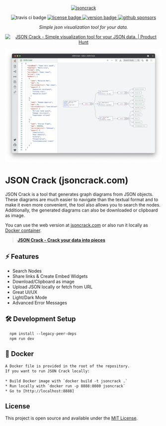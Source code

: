 <center>
  <a href="https://jsoncrack.com">
    <img width="1080" alt="jsoncrack" src="https://user-images.githubusercontent.com/47941171/182015412-f048058e-6e31-4cf6-bcfc-ab9ba3f6e005.png">
  </a>
</center>

<p>
    <p align="center">
        <img alt="travis ci badge" src="https://img.shields.io/travis/com/AykutSarac/jsoncrack.com/main?style=flat-square" />
      <a href="https://github.com/AykutSarac/jsoncrack.com/blob/main/LICENSE">
        <img alt="license badge" src="https://img.shields.io/github/license/AykutSarac/jsoncrack.com?style=flat-square" />
      </a>
      <a href="https://github.com/AykutSarac/jsoncrack.com/releases">
        <img alt="version badge" src="https://img.shields.io/github/package-json/v/AykutSarac/jsoncrack.com?color=brightgreen&style=flat-square" />
      </a>
      <a href="https://github.com/sponsors/AykutSarac">
        <img alt="github sponsors" src="https://img.shields.io/github/sponsors/AykutSarac?style=flat-square" />
      </a>
  </p>
  <p align="center">
    <i>Simple json visualization tool for your data.</i>
    <p align="center">
    <a href="https://www.producthunt.com/posts/json-visio?utm_source=badge-featured&utm_medium=badge&utm_souce=badge-json&#0045;visio" target="_blank"><img src="https://api.producthunt.com/widgets/embed-image/v1/featured.svg?post_id=332281&theme=light" alt="JSON&#0032;Crack - Simple&#0032;visualization&#0032;tool&#0032;for&#0032;your&#0032;JSON&#0032;data&#0046; | Product Hunt" style="width: 250px; height: 54px;" width="250" height="54" /></a>
    </p>
  </p>

  <p align="center">
      <img width="800" src="/public/jsoncrack-screenshot.webp" alt="preview 1" />
  </p>

# JSON Crack (jsoncrack.com)

JSON Crack is a tool that generates graph diagrams from JSON objects. These diagrams are much easier to navigate than the textual format and to make it even more convenient, the tool also allows you to search the nodes. Additionally, the generated diagrams can also be downloaded or clipboard as image.

You can use the web version at [jsoncrack.com](https://jsoncrack.com) or also run it locally as [Docker container](https://github.com/AykutSarac/jsoncrack.com#-docker).

> <b><a href="https://jsoncrack.com">JSON Crack - Crack your data into pieces</a></b>

## ⚡️ Features

- Search Nodes
- Share links & Create Embed Widgets
- Download/Clipboard as image
- Upload JSON locally or fetch from URL
- Great UI/UX
- Light/Dark Mode
- Advanced Error Messages

## 🛠 Development Setup

```console
  npm install --legacy-peer-deps
  npm run dev
```

## 🐳 Docker

```
A Docker file is provided in the root of the repository.
If you want to run JSON Crack locally:

* Build Docker image with `docker build -t jsoncrack .`
* Run locally with `docker run -p 8888:8080 jsoncrack`
* Go to [http://localhost:8888]
```

## License

This project is open source and available under the [MIT License](LICENSE).
